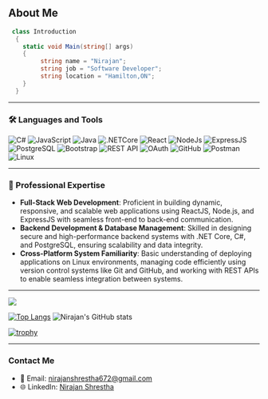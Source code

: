 ## About Me
```C#
 class Introduction
  {
    static void Main(string[] args)
    {
         string name = "Nirajan";
         string job = "Software Developer";
         string location = "Hamilton,ON";
    }
  }
```  

---  

<h3 align="left"> 🛠 Languages and Tools</h3>
<p align="left"> 
<img src="https://img.shields.io/badge/C%23-239120?style=for-the-badge&logo=csharp&logoColor=white" alt="C#"  />
<img src="https://img.shields.io/badge/JavaScript-F7DF1E?style=for-the-badge&logo=javascript&logoColor=black" alt="JavaScript"  />
<img src="https://img.shields.io/badge/Java-007396?style=for-the-badge&logo=java&logoColor=white" alt="Java"  />
<img src="https://img.shields.io/badge/.NET_Core-512BD4?style=for-the-badge&logo=dotnet&logoColor=white" alt=".NETCore"  />
<img src="https://img.shields.io/badge/React-20232A?style=for-the-badge&logo=react&logoColor=61DAFB" alt="React" />
<img src="https://img.shields.io/badge/Node.js-339933?style=for-the-badge&logo=nodedotjs&logoColor=white" alt="NodeJs" />
<img src="https://img.shields.io/badge/Express.js-000000?style=for-the-badge&logo=express&logoColor=white" alt="ExpressJS"  />
<img src="https://img.shields.io/badge/PostgreSQL-336791?style=for-the-badge&logo=postgresql&logoColor=white" alt="PostgreSQL"  />
<img src="https://img.shields.io/badge/Bootstrap-7952B3?style=for-the-badge&logo=bootstrap&logoColor=white" alt="Bootstrap"  />
<img src="https://img.shields.io/badge/REST-02569B?style=for-the-badge&logo=rest&logoColor=white" alt="REST API"  />
<img src="https://img.shields.io/badge/OAuth-34A853?style=for-the-badge&logo=oauth&logoColor=white" alt="OAuth"  />
<img src="https://img.shields.io/badge/GitHub-181717?style=for-the-badge&logo=github&logoColor=white" alt="GitHub"  />
<img src="https://img.shields.io/badge/Postman-FF6C37?style=for-the-badge&logo=postman&logoColor=white" alt="Postman" />
<img src="https://img.shields.io/badge/Linux-FCC624?style=for-the-badge&logo=linux&logoColor=black" alt="Linux" />


---  

### 💼 Professional Expertise 
- **Full-Stack Web Development**: Proficient in building dynamic, responsive, and scalable web applications using ReactJS, Node.js, and ExpressJS with seamless front-end to back-end communication.
-  **Backend Development & Database Management**: Skilled in designing secure and high-performance backend systems with .NET Core, C#, and PostgreSQL, ensuring scalability and data integrity.
-  **Cross-Platform System Familiarity**: Basic understanding of deploying applications on Linux environments, managing code efficiently using version control systems like Git and GitHub, and working with REST APIs to enable seamless integration between systems.

---  

![](https://api.visitorbadge.io/api/VisitorHit?user=nirajan128f&repo=github-visitors-badge&countColor=%237B1E7A)  

[![Top Langs](https://github-readme-stats.vercel.app/api/top-langs/?username=nirajan128&layout=donut-vertical)](https://github.com/anuraghazra/github-readme-stats) 
![Nirajan's GitHub stats](https://github-readme-stats.vercel.app/api?username=nirajan128&show_icons=true&theme=radical)  

[![trophy](https://github-profile-trophy.vercel.app/?username=nirajan128&theme=darkhub&row=1&column=6)](https://github.com/ryo-ma/github-profile-trophy)  



---  

### Contact Me  

- 📧 Email: [nirajanshrestha672@gmail.com](mailto:nirajanshrestha672@gmail.com)  
- 🌐 LinkedIn: [Nirajan Shrestha](https://www.linkedin.com/in/nirajan-shrestha-391380233/)  
